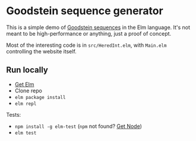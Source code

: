 # Goodstein sequence generator

This is a simple demo of [Goodstein sequences](https://en.wikipedia.org/wiki/Goodstein%27s_theorem#Goodstein_sequences) in the Elm language. It's not meant to be high-performance or anything, just a proof of concept.

Most of the interesting code is in `src/HeredInt.elm`, with `Main.elm` controlling the website itself.

## Run locally

* [Get Elm](https://guide.elm-lang.org/install.html)
* Clone repo
* `elm package install`
* `elm repl`

Tests:
* `npm install -g elm-test` (`npm` not found? [Get Node](https://nodejs.org/en/))
* `elm test`
